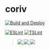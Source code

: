 # coriv
[![Build and Deploy](https://github.com/corcc/coriv/actions/workflows/deploy.yml/badge.svg)](https://github.com/corcc/coriv/actions/workflows/deploy.yml)

[![ESLint](https://github.com/corcc/coriv/actions/workflows/eslint.yml/badge.svg)](https://github.com/corcc/coriv/actions/workflows/eslint.yml)
[![TSLint](https://github.com/corcc/coriv/actions/workflows/tslint.yml/badge.svg)](https://github.com/corcc/coriv/actions/workflows/tslint.yml)

> [ ![](https://img.shields.io/badge/-Vaccinations%20and%20Cases-yellow.svg) ](https://corcc.github.io/coriv?)
> [ ![](https://img.shields.io/badge/-Cases-red.svg) ](https://corcc.github.io/coriv?case)
> [ ![](https://img.shields.io/badge/-Vaccinations-<>.svg) ](https://corcc.github.io/coriv?vaccination)
